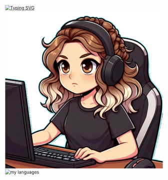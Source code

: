 <div align="left">
  <a href="https://git.io/typing-svg"><img src="https://readme-typing-svg.demolab.com?font=Minecraft&duration=4500&pause=1000&color=13F700&random=false&width=435&lines=Hi+o%2F+I'm+Jana" alt="Typing SVG" /></a>
  <div>
    <tr>
      <td>
        <div align="right">
        <img alt="Coding" src="Ground-breaking.png">
        </div>
      </td>
    </tr>
   <div align="left"> 
  <img src="https://github-readme-stats.vercel.app/api/top-langs/?username=jwnaina&layout=compact&chartreuse-dark" alt="my languages">
   </div>
  </div>
  <br>
</div>
